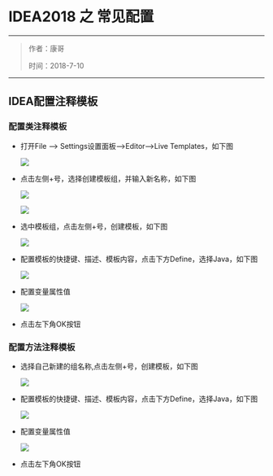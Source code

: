 
<h1>IDEA2018 之 常见配置</h1>
<hr />
<blockquote>
<p>作者：康哥</p>
<p>时间：2018-7-10</p>
</blockquote>
<hr />
<h2>IDEA配置注释模板</h2>
<h3>配置类注释模板</h3>
<ul>
<li>
<p>打开File --&gt; Settings设置面板--&gt;Editor--&gt;Live Templates，如下图</p>
<p><img src="https://i.imgur.com/bbfYiuG.png" /></p>
</li>
<li>
<p>点击左侧+号，选择创建模板组，并输入新名称，如下图</p>
<p><img src="https://i.imgur.com/DEslhYT.png" /></p>
<p><img src="https://i.imgur.com/prjh6Lg.png" /></p>
</li>
<li>
<p>选中模板组，点击左侧+号，创建模板，如下图</p>
<p><img src="https://i.imgur.com/8sLAazd.png" /></p>
</li>
<li>
<p>配置模板的快捷键、描述、模板内容，点击下方Define，选择Java，如下图</p>
<p><img src="https://i.imgur.com/wlI1vEu.png" /></p>
</li>
<li>
<p>配置变量属性值</p>
<p><img src="https://i.imgur.com/ydDeZvo.png" /></p>
</li>
<li>
<p>点击左下角OK按钮</p>
</li>
</ul>
<h3>配置方法注释模板</h3>
<ul>
<li>
<p>选择自己新建的组名称,点击左侧+号，创建模板，如下图</p>
<p><img src="https://i.imgur.com/gEtkVQE.png" /></p>
</li>
<li>
<p>配置模板的快捷键、描述、模板内容，点击下方Define，选择Java，如下图</p>
<p><img src="https://i.imgur.com/klhn7Dn.png" /></p>
</li>
<li>
<p>配置变量属性值</p>
<p><img src="https://i.imgur.com/3N5eUcf.png" /></p>
</li>
<li>
<p>点击左下角OK按钮</p>
</li>
</ul>


